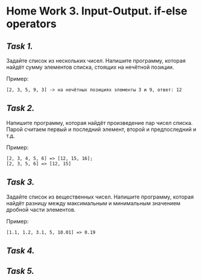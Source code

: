 # **Home Work 3. Input-Output. if-else operators**
## *Task 1.*
Задайте список из нескольких чисел. Напишите программу, которая найдёт сумму элементов списка, стоящих на нечётной позиции.

Пример:

    [2, 3, 5, 9, 3] -> на нечётных позициях элементы 3 и 9, ответ: 12
## *Task 2.*
Напишите программу, которая найдёт произведение пар чисел списка. Парой считаем первый и последний элемент, второй и предпоследний и т.д.

Пример:

    [2, 3, 4, 5, 6] => [12, 15, 16];
    [2, 3, 5, 6] => [12, 15]
## *Task 3.*
Задайте список из вещественных чисел. Напишите программу, которая найдёт разницу между максимальным и минимальным значением дробной части элементов.

Пример:

    [1.1, 1.2, 3.1, 5, 10.01] => 0.19
## *Task 4.*

## *Task 5.*
